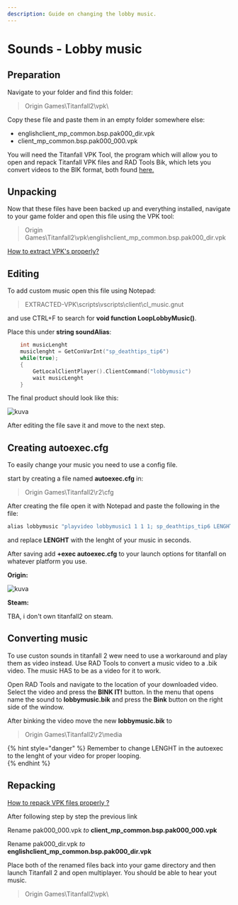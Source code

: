 ```yaml
---
description: Guide on changing the lobby music.
---
```


# Sounds - Lobby music

  

## Preparation <a id="preparation"></a>

Navigate to your folder and find this folder:

> Origin Games\Titanfall2\vpk\

Copy these file and paste them in an empty folder somewhere else:

* englishclient\_mp\_common.bsp.pak000\_dir.vpk
* client\_mp\_common.bsp.pak000\_000.vpk

You will need the Titanfall VPK Tool, the program which will allow you to open and repack Titanfall VPK files and RAD Tools Bik, which lets you convert videos to the BIK format, both found [here.](https://noskill.gitbook.io/titanfall2/how-to-start-modding/modding-tools)​

## Unpacking <a id="unpacking"></a>

Now that these files have been backed up and everything installed, navigate to your game folder and open this file using the VPK tool:

> Origin Games\Titanfall2\vpk\englishclient\_mp\_common.bsp.pak000\_dir.vpk

​[How to extract VPK's properly?](https://noskill.gitbook.io/titanfall2/how-to-start-modding/how-to-backup-extract-and-repack)​

## Editing

To add custom music open this file using Notepad:

> EXTRACTED-VPK\scripts\vscripts\client\cl_music.gnut

and use CTRL+F to search for **void function LoopLobbyMusic()**.

Place this under **string soundAlias**: 
```cpp
 	int musicLenght
	musiclenght = GetConVarInt("sp_deathtips_tip6")
	while(true);
	{
		GetLocalClientPlayer().ClientCommand("lobbymusic")
		wait musicLenght
	}
```
The final product should look like this:

![kuva](https://user-images.githubusercontent.com/36992687/113929087-488fcf80-97f8-11eb-86fa-756d5bc7e9e9.png)

After editing the file save it and move to the next step.

## Creating autoexec.cfg <a id="autoexec"></a>

To easily change your music you need to use a config file. 

start by creating a file named **autoexec.cfg** in:

> Origin Games\Titanfall2\r2\cfg

After creating the file open it with Notepad and paste the following in the file:
```cpp
alias lobbymusic "playvideo lobbymusic1 1 1 1; sp_deathtips_tip6 LENGHT"
```
and replace **LENGHT** with the lenght of your music in seconds.

After saving add **+exec autoexec.cfg** to your launch options for  titanfall on whatever platform you use.

**Origin:**

![kuva](https://user-images.githubusercontent.com/36992687/113929456-c18f2700-97f8-11eb-905d-f6041442c4a8.png)

**Steam:**

TBA, i don't own titanfall2 on steam.

## Converting music <a id="converting"></a>

To use custon sounds in titanfall 2 wew need to use a workaround and play them as video instead.
Use RAD Tools to convert a music video to a .bik video. The music HAS to be as a video for it to work.

Open RAD Tools and navigate to the location of your downloaded video. Select the video and press the **BINK IT!** button. In the menu that opens name the sound to **lobbymusic.bik** and press the **Bink** button on the right side of the window. 

After binking the video move the new **lobbymusic.bik** to

> Origin Games\Titanfall2\r2\media

{% hint style="danger" %}
Remember to change LENGHT in the autoexec to the lenght of your video for proper looping.  
{% endhint %}

## Repacking <a id="repacking"></a>

​[How to repack VPK files properly ?](https://noskill.gitbook.io/titanfall2/how-to-start-modding/how-to-backup-extract-and-repack#how-to-repack-vpk-files-properly)​

After following step by step the previous link

Rename pak000\_000.vpk _to_ **client\_mp\_common.bsp.pak000\_000.vpk**

Rename pak000\_dir.vpk _to_ **englishclient\_mp\_common.bsp.pak000\_dir.vpk**

Place both of the renamed files back into your game directory and then launch Titanfall 2 and open multiplayer. You should be able to hear yout music.

> Origin Games\Titanfall2\vpk\
